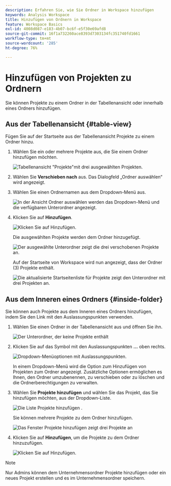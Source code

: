 ```yaml
---
description: Erfahren Sie, wie Sie Ordner in Workspace hinzufügen
keywords: Analysis Workspace
title: Hinzufügen von Ordnern in Workspace
feature: Workspace Basics
exl-id: 4008d087-e183-4b07-bc6f-e5f30e69afd8
source-git-commit: 16f1a732260ace8393d7303134fc351740fd1661
workflow-type: tm+mt
source-wordcount: '285'
ht-degree: 76%

---
```


# Hinzufügen von Projekten zu Ordnern

Sie können Projekte zu einem Ordner in der Tabellenansicht oder innerhalb eines Ordners hinzufügen.

## Aus der Tabellenansicht {#table-view}

Fügen Sie auf der Startseite aus der Tabellenansicht Projekte zu einem Ordner hinzu.

1. Wählen Sie ein oder mehrere Projekte aus, die Sie einem Ordner hinzufügen möchten.

   ![Tabellenansicht &quot;Projekte&quot;mit drei ausgewählten Projekten.](/help/analysis-workspace/build-workspace-project/assets/move-tv-selected.png)

1. Wählen Sie **Verschieben nach** aus. Das Dialogfeld „Ordner auswählen“ wird angezeigt.

1. Wählen Sie einen Ordnernamen aus dem Dropdown-Menü aus.

   ![In der Ansicht Ordner auswählen werden das Dropdown-Menü und die verfügbaren Unterordner angezeigt.](/help/analysis-workspace/build-workspace-project/assets/move-select-folder.png)

1. Klicken Sie auf **Hinzufügen**.

   ![Klicken Sie auf Hinzufügen.](/help/analysis-workspace/build-workspace-project/assets/move-add.png)

   Die ausgewählten Projekte werden dem Ordner hinzugefügt.

   ![Der ausgewählte Unterordner zeigt die drei verschobenen Projekte an.](/help/analysis-workspace/build-workspace-project/assets/move-projects-added.png)

   Auf der Startseite von Workspace wird nun angezeigt, dass der Ordner (3) Projekte enthält.

   ![Die aktualisierte Startseitenliste für Projekte zeigt den Unterordner mit drei Projekten an.](/help/analysis-workspace/build-workspace-project/assets/move-folders-updated.png)

## Aus dem Inneren eines Ordners {#inside-folder}

Sie können auch Projekte aus dem Inneren eines Ordners hinzufügen, indem Sie den Link mit den Auslassungspunkten verwenden.

1. Wählen Sie einen Ordner in der Tabellenansicht aus und öffnen Sie ihn.

   ![Der Unterordner, der keine Projekte enthält](/help/analysis-workspace/build-workspace-project/assets/move-open-folder.png)

1. Klicken Sie auf das Symbol mit den Auslassungspunkten **...** oben rechts.

   ![Dropdown-Menüoptionen mit Auslassungspunkten.](/help/analysis-workspace/build-workspace-project/assets/add-projects-elipsis.png)

   In einem Dropdown-Menü wird die Option zum Hinzufügen von Projekten zum Ordner angezeigt. Zusätzliche Optionen ermöglichen es Ihnen, den Ordner umzubenennen, zu verschieben oder zu löschen und die Ordnerberechtigungen zu verwalten.

1. Wählen Sie **Projekte hinzufügen** und wählen Sie das Projekt, das Sie hinzufügen möchten, aus der Dropdown-Liste.

   ![Die Liste Projekte hinzufügen .](/help/analysis-workspace/build-workspace-project/assets/select-add-projects.png)

   Sie können mehrere Projekte zu dem Ordner hinzufügen.

   ![Das Fenster Projekte hinzufügen zeigt drei Projekte an](/help/analysis-workspace/build-workspace-project/assets/move-add-multiple-projects.png)

1. Klicken Sie auf **Hinzufügen**, um die Projekte zu dem Ordner hinzuzufügen.

   ![Klicken Sie auf Hinzufügen.](/help/analysis-workspace/build-workspace-project/assets/move-added-items.png)


>[!NOTE]
>
>Nur Admins können dem Unternehmensordner Projekte hinzufügen oder ein neues Projekt erstellen und es im Unternehmensordner speichern.
